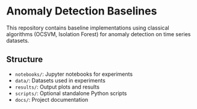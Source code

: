 # Anomaly Detection Baselines

This repository contains baseline implementations using classical algorithms (OCSVM, Isolation Forest) for anomaly detection on time series datasets.

## Structure
- `notebooks/`: Jupyter notebooks for experiments
- `data/`: Datasets used in experiments
- `results/`: Output plots and results
- `scripts/`: Optional standalone Python scripts
- `docs/`: Project documentation
